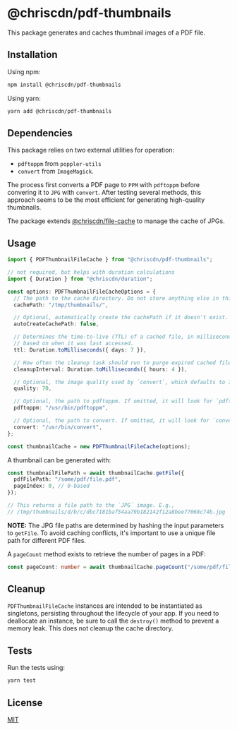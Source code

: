# @chriscdn/pdf-thumbnails

This package generates and caches thumbnail images of a PDF file.

## Installation

Using npm:

```bash
npm install @chriscdn/pdf-thumbnails
```

Using yarn:

```bash
yarn add @chriscdn/pdf-thumbnails
```

## Dependencies

This package relies on two external utilities for operation:

- `pdftoppm` from `poppler-utils`
- `convert` from `ImageMagick`.

The process first converts a PDF page to `PPM` with `pdftoppm` before convering it to `JPG` with `convert`. After testing several methods, this approach seems to be the most efficient for generating high-quality thumbnails.

The package extends [@chriscdn/file-cache](https://www.npmjs.com/package/@chriscdn/file-cache) to manage the cache of JPGs.

## Usage

```ts
import { PDFThumbnailFileCache } from "@chriscdn/pdf-thumbnails";

// not required, but helps with duration calculations
import { Duration } from "@chriscdn/duration";

const options: PDFThumbnailFileCacheOptions = {
  // The path to the cache directory. Do not store anything else in this directory.
  cachePath: "/tmp/thumbnails/",

  // Optional, automatically create the cachePath if it doesn't exist.
  autoCreateCachePath: false,

  // Determines the time-to-live (TTL) of a cached file, in milliseconds,
  // based on when it was last accessed.
  ttl: Duration.toMilliseconds({ days: 7 }),

  // How often the cleanup task should run to purge expired cached files, in milliseconds.
  cleanupInterval: Duration.toMilliseconds({ hours: 4 }),

  // Optional, the image quality used by `convert`, which defaults to 70.
  quality: 70,

  // Optional, the path to pdftoppm. If omitted, it will look for `pdftoppm` in the system path.
  pdftoppm: "/usr/bin/pdftoppm",

  // Optional, the path to convert. If omitted, it will look for `convert` in the system path.
  convert: "/usr/bin/convert",
};

const thumbnailCache = new PDFThumbnailFileCache(options);
```

A thumbnail can be generated with:

```ts
const thumbnailFilePath = await thumbnailCache.getFile({
  pdfFilePath: "/some/pdf/file.pdf",
  pageIndex: 0, // 0-based
});

// This returns a file path to the `JPG` image. E.g.,
// /tmp/thumbnails/d/b/c/dbc7181baf54aa79b182142f12a8bee77068c74b.jpg
```

**NOTE:** The JPG file paths are determined by hashing the input parameters to `getFile`. To avoid caching conflicts, it's important to use a unique file path for different PDF files.

A `pageCount` method exists to retrieve the number of pages in a PDF:

```ts
const pageCount: number = await thumbnailCache.pageCount("/some/pdf/file.pdf");
```

## Cleanup

`PDFThumbnailFileCache` instances are intended to be instantiated as singletons, persisting throughout the lifecycle of your app. If you need to deallocate an instance, be sure to call the `destroy()` method to prevent a memory leak. This does not cleanup the cache directory.

## Tests

Run the tests using:

```bash
yarn test
```

## License

[MIT](LICENSE)
